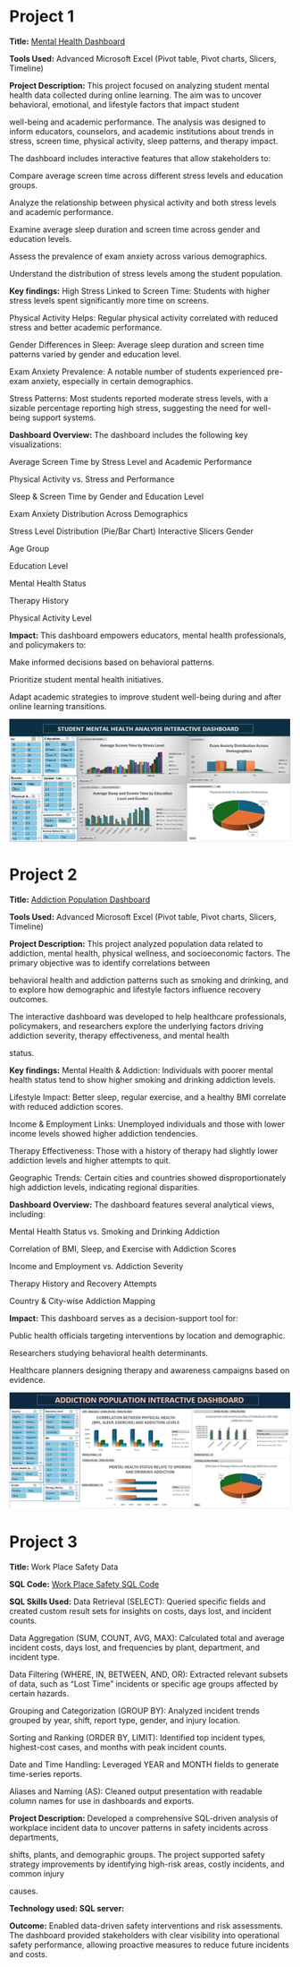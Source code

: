 # Project 1

**Title:** [Mental Health Dashboard](https://github.com/AjeneJo/Ajene.github.io/blob/main/Student%20Mental%20Health%20Analysis.xlsx)

**Tools Used:** Advanced Microsoft Excel (Pivot table, Pivot charts, Slicers, Timeline)

**Project Description:** This project focused on analyzing student mental health data collected during online learning. The aim was to uncover behavioral, emotional, and lifestyle factors that impact student 

well-being and academic performance. The analysis was designed to inform educators, counselors, and academic institutions about trends in stress, screen time, physical activity, sleep patterns, and therapy impact.

The dashboard includes interactive features that allow stakeholders to:

Compare average screen time across different stress levels and education groups.

Analyze the relationship between physical activity and both stress levels and academic performance.

Examine average sleep duration and screen time across gender and education levels.

Assess the prevalence of exam anxiety across various demographics.

Understand the distribution of stress levels among the student population.

**Key findings:** High Stress Linked to Screen Time: Students with higher stress levels spent significantly more time on screens.

Physical Activity Helps: Regular physical activity correlated with reduced stress and better academic performance.

Gender Differences in Sleep: Average sleep duration and screen time patterns varied by gender and education level.

Exam Anxiety Prevalence: A notable number of students experienced pre-exam anxiety, especially in certain demographics.

Stress Patterns: Most students reported moderate stress levels, with a sizable percentage reporting high stress, suggesting the need for well-being support systems.

**Dashboard Overview:** The dashboard includes the following key visualizations:

Average Screen Time by Stress Level and Academic Performance

Physical Activity vs. Stress and Performance

Sleep & Screen Time by Gender and Education Level

Exam Anxiety Distribution Across Demographics

Stress Level Distribution (Pie/Bar Chart)
Interactive Slicers
Gender

Age Group

Education Level

Mental Health Status

Therapy History

Physical Activity Level

**Impact:** This dashboard empowers educators, mental health professionals, and policymakers to:

Make informed decisions based on behavioral patterns.

Prioritize student mental health initiatives.

Adapt academic strategies to improve student well-being during and after online learning transitions.

![Health](Health.PNG)

# Project 2

**Title:** [Addiction Population Dashboard](https://github.com/AjeneJo/Ajene.github.io/blob/main/Addiction%20Population%20Data%201.xlsx)

**Tools Used:** Advanced Microsoft Excel (Pivot table, Pivot charts, Slicers, Timeline)

**Project Description:** This project analyzed population data related to addiction, mental health, physical wellness, and socioeconomic factors. The primary objective was to identify correlations between 

behavioral health and addiction patterns such as smoking and drinking, and to explore how demographic and lifestyle factors influence recovery outcomes.

The interactive dashboard was developed to help healthcare professionals, policymakers, and researchers explore the underlying factors driving addiction severity, therapy effectiveness, and mental health 

status.

**Key findings:** Mental Health & Addiction: Individuals with poorer mental health status tend to show higher smoking and drinking addiction levels.

Lifestyle Impact: Better sleep, regular exercise, and a healthy BMI correlate with reduced addiction scores.

Income & Employment Links: Unemployed individuals and those with lower income levels showed higher addiction tendencies.

Therapy Effectiveness: Those with a history of therapy had slightly lower addiction levels and higher attempts to quit.

Geographic Trends: Certain cities and countries showed disproportionately high addiction levels, indicating regional disparities.

**Dashboard Overview:** The dashboard features several analytical views, including:

Mental Health Status vs. Smoking and Drinking Addiction

Correlation of BMI, Sleep, and Exercise with Addiction Scores

Income and Employment vs. Addiction Severity

Therapy History and Recovery Attempts

Country & City-wise Addiction Mapping

**Impact:** This dashboard serves as a decision-support tool for:

Public health officials targeting interventions by location and demographic.

Researchers studying behavioral health determinants.

Healthcare planners designing therapy and awareness campaigns based on evidence.

![Addiction](Addiction.PNG)

# Project 3

**Title:** Work Place Safety Data

**SQL Code:** [Work Place Safety SQL Code](https://github.com/AjeneJo/Ajene.github.io/blob/main/Work_Place_Data.sql)

**SQL Skills Used:** Data Retrieval (SELECT): Queried specific fields and created custom result sets for insights on costs, days lost, and incident counts.

Data Aggregation (SUM, COUNT, AVG, MAX): Calculated total and average incident costs, days lost, and frequencies by plant, department, and incident type.

Data Filtering (WHERE, IN, BETWEEN, AND, OR): Extracted relevant subsets of data, such as “Lost Time” incidents or specific age groups affected by certain hazards.

Grouping and Categorization (GROUP BY): Analyzed incident trends grouped by year, shift, report type, gender, and injury location.

Sorting and Ranking (ORDER BY, LIMIT): Identified top incident types, highest-cost cases, and months with peak incident counts.

Date and Time Handling: Leveraged YEAR and MONTH fields to generate time-series reports.

Aliases and Naming (AS): Cleaned output presentation with readable column names for use in dashboards and exports.

**Project Description:** Developed a comprehensive SQL-driven analysis of workplace incident data to uncover patterns in safety incidents across departments, 

shifts, plants, and demographic groups. The project supported safety strategy improvements by identifying high-risk areas, costly incidents, and common injury 

causes.

**Technology used: SQL server:**

**Outcome:** Enabled data-driven safety interventions and risk assessments. The dashboard provided stakeholders with clear visibility into operational safety
performance, allowing proactive measures to reduce future incidents and costs.
